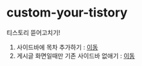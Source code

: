 # custom-your-tistory

티스토리 뜯어고치기!

1. 사이드바에 목차 추가하기 : [이동](https://github.com/zenna9/custom-your-tistory/commit/6dc94e07cfd29e5a7771a537ed12ee7372dfd40f)
2. 게시글 화면일때만 기존 사이드바 없애기 : [이동](https://github.com/zenna9/custom-your-tistory/commit/5c28228047039e2848ee7e1eb1fd9030ef1b0999)
